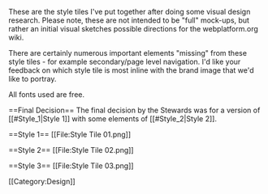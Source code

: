 These are the style tiles I've put together after doing some visual design research.
Please note, these are not intended to be "full" mock-ups, but rather an initial visual sketches possible directions for the webplatform.org wiki.

There are certainly numerous important elements "missing" from these style tiles - for example secondary/page level navigation.
I'd like your feedback on which style tile is most inline with the brand image that we'd like to portray.

All fonts used are free.

==Final Decision==
The final decision by the Stewards was for a version of [[#Style_1|Style 1]] with some elements of [[#Style_2|Style 2]].

==Style 1==
[[File:Style Tile 01.png]]


==Style 2==
[[File:Style Tile 02.png]]


==Style 3==
[[File:Style Tile 03.png]]

[[Category:Design]]